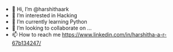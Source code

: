 - 👋 Hi, I’m @harshithaark
- 👀 I’m interested in Hacking
- 🌱 I’m currently learning Python
- 💞️ I’m looking to collaborate on ...
- 📫 How to reach me https://www.linkedin.com/in/harshitha-a-r-67b134247/

<!---
harshithaark/harshithaark is a ✨ special ✨ repository because its `README.md` (this file) appears on your GitHub profile.
You can click the Preview link to take a look at your changes.
--->
